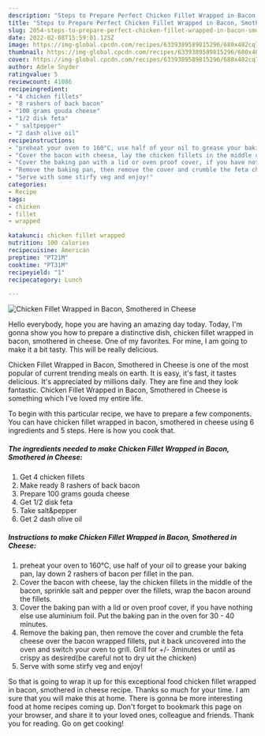 ```yaml
---
description: "Steps to Prepare Perfect Chicken Fillet Wrapped in Bacon, Smothered in Cheese"
title: "Steps to Prepare Perfect Chicken Fillet Wrapped in Bacon, Smothered in Cheese"
slug: 2054-steps-to-prepare-perfect-chicken-fillet-wrapped-in-bacon-smothered-in-cheese
date: 2022-02-08T15:59:01.125Z
image: https://img-global.cpcdn.com/recipes/6339389589815296/680x482cq70/chicken-fillet-wrapped-in-bacon-smothered-in-cheese-recipe-main-photo.jpg
thumbnail: https://img-global.cpcdn.com/recipes/6339389589815296/680x482cq70/chicken-fillet-wrapped-in-bacon-smothered-in-cheese-recipe-main-photo.jpg
cover: https://img-global.cpcdn.com/recipes/6339389589815296/680x482cq70/chicken-fillet-wrapped-in-bacon-smothered-in-cheese-recipe-main-photo.jpg
author: Adele Snyder
ratingvalue: 5
reviewcount: 41086
recipeingredient:
- "4 chicken fillets"
- "8 rashers of back bacon"
- "100 grams gouda cheese"
- "1/2 disk feta"
- " saltpepper"
- "2 dash olive oil"
recipeinstructions:
- "preheat your oven to 160°C, use half of your oil to grease your baking pan, lay down 2 rashers of bacon per fillet in the pan."
- "Cover the bacon with cheese, lay the chicken fillets in the middle of the bacon, sprinkle salt and pepper over the fillets, wrap the bacon around the fillets."
- "Cover the baking pan with a lid or oven proof cover, if you have nothing else use aluminium foil. Put the baking pan in the oven for 30 - 40 minutes."
- "Remove the baking pan, then remove the cover and crumble the feta cheese over the bacon wrapped fillets, put it back uncovered into the oven and switch your oven to grill. Grill for +/- 3minutes or until as crispy as desired(be careful not to dry uit the chicken)"
- "Serve with some stirfy veg and enjoy!"
categories:
- Recipe
tags:
- chicken
- fillet
- wrapped

katakunci: chicken fillet wrapped 
nutrition: 100 calories
recipecuisine: American
preptime: "PT21M"
cooktime: "PT31M"
recipeyield: "1"
recipecategory: Lunch

---
```



![Chicken Fillet Wrapped in Bacon, Smothered in Cheese](https://img-global.cpcdn.com/recipes/6339389589815296/680x482cq70/chicken-fillet-wrapped-in-bacon-smothered-in-cheese-recipe-main-photo.jpg)

Hello everybody, hope you are having an amazing day today. Today, I'm gonna show you how to prepare a distinctive dish, chicken fillet wrapped in bacon, smothered in cheese. One of my favorites. For mine, I am going to make it a bit tasty. This will be really delicious.



Chicken Fillet Wrapped in Bacon, Smothered in Cheese is one of the most popular of current trending meals on earth. It is easy, it's fast, it tastes delicious. It's appreciated by millions daily. They are fine and they look fantastic. Chicken Fillet Wrapped in Bacon, Smothered in Cheese is something which I've loved my entire life.


To begin with this particular recipe, we have to prepare a few components. You can have chicken fillet wrapped in bacon, smothered in cheese using 6 ingredients and 5 steps. Here is how you cook that.

<!--inarticleads1-->

##### The ingredients needed to make Chicken Fillet Wrapped in Bacon, Smothered in Cheese:

1. Get 4 chicken fillets
1. Make ready 8 rashers of back bacon
1. Prepare 100 grams gouda cheese
1. Get 1/2 disk feta
1. Take  salt&amp;pepper
1. Get 2 dash olive oil




<!--inarticleads2-->

##### Instructions to make Chicken Fillet Wrapped in Bacon, Smothered in Cheese:

1. preheat your oven to 160°C, use half of your oil to grease your baking pan, lay down 2 rashers of bacon per fillet in the pan.
1. Cover the bacon with cheese, lay the chicken fillets in the middle of the bacon, sprinkle salt and pepper over the fillets, wrap the bacon around the fillets.
1. Cover the baking pan with a lid or oven proof cover, if you have nothing else use aluminium foil. Put the baking pan in the oven for 30 - 40 minutes.
1. Remove the baking pan, then remove the cover and crumble the feta cheese over the bacon wrapped fillets, put it back uncovered into the oven and switch your oven to grill. Grill for +/- 3minutes or until as crispy as desired(be careful not to dry uit the chicken)
1. Serve with some stirfy veg and enjoy!




So that is going to wrap it up for this exceptional food chicken fillet wrapped in bacon, smothered in cheese recipe. Thanks so much for your time. I am sure that you will make this at home. There is gonna be more interesting food at home recipes coming up. Don't forget to bookmark this page on your browser, and share it to your loved ones, colleague and friends. Thank you for reading. Go on get cooking!
